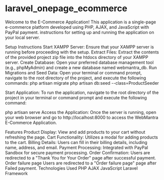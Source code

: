 # laravel_onepage_ecommerce
Welcome to the E-Commerce Application! This application is a single-page e-commerce platform developed using PHP, AJAX, and JavaScript with PayPal payment.
instructions for setting up and running the application on your local server.

Setup Instructions
Start XAMPP Server: Ensure that your XAMPP server is running before proceeding with the setup.
Extract Files: Extract the contents of the provided project zip file into the htdocs directory of your XAMPP server.
Create Database: Open your preferred database management tool (e.g., phpMyAdmin) and create a new database named webmantra_db.
Run Migrations and Seed Data: Open your terminal or command prompt, navigate to the root directory of the project, and execute the following commands:
php artisan migrate
php artisan db:seed --class=ProductSeeder

Start Application: To run the application, navigate to the root directory of the project in your terminal or command prompt and execute the following command:

php artisan serve
Access the Application: Once the server is running, open your web browser and go to http://localhost:8000 to access the WebMantra E-Commerce Application.

Features
Product Display: View and add products to your cart without refreshing the page.
Cart Functionality: Utilizes a modal for adding products to the cart.
Billing Details: Users can fill in their billing details, including name, address, and email.
Payment Processing: Integrated with PayPal Sandbox for secure payment processing.
Order Confirmation: Users are redirected to a "Thank You for Your Order" page after successful payment.
Order failure page Users are redirected to a "Order failure page" page after Failed payment.
Technologies Used
PHP
AJAX
JavaScript
Laravel Framework
